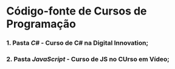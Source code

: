 # Código-fonte de Cursos de Programação
### 1. Pasta *C#* - Curso de C# na Digital Innovation;
### 2. Pasta *JavaScript* - Curso de JS no CUrso em Vídeo;
